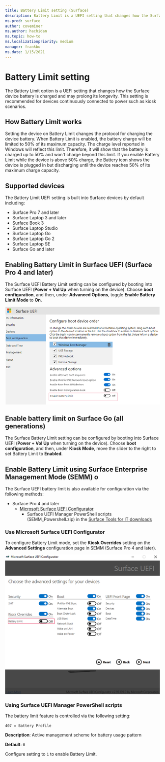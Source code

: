 ```yaml
---
title: Battery Limit setting (Surface)
description: Battery Limit is a UEFI setting that changes how the Surface device battery is charged and may prolong its longevity.
ms.prod: surface
author: coveminer
ms.author: hachidan
ms.topic: how-to
ms.localizationpriority: medium
manager: frankbu
ms.date: 1/15/2021
---
```


# Battery Limit setting

The Battery Limit option is a UEFI setting that changes how the Surface device battery is charged and may prolong its longevity. This setting is recommended for devices continuously connected to power such as kiosk scenarios.

## How Battery Limit works

Setting the device on Battery Limit changes the protocol for charging the device battery. When Battery Limit is enabled, the battery charge will be limited to 50% of its maximum capacity. The charge level reported in Windows will reflect this limit. Therefore, it will show that the battery is charged up to 50% and won't charge beyond  this limit. If you enable Battery Limit while the device is above 50% charge, the Battery icon shows the device is plugged in but discharging until the device reaches 50% of its maximum charge capacity.  

## Supported devices

The Battery Limit UEFI setting is built into Surface devices by default including:

- Surface Pro 7 and later
- Surface Laptop 3 and later
- Surface Book 3
- Surface Laptop Studio
- Surface Laptop Go
- Surface Laptop Go 2
- Surface Laptop SE
- Surface Go and later


## Enabling Battery Limit in Surface UEFI (Surface Pro 4 and later)

The Surface UEFI Battery Limit setting can be configured by booting into Surface UEFI (**Power + Vol Up** when turning on the device). Choose **boot configuration**, and then, under **Advanced Options**, toggle **Enable Battery Limit Mode** to **On**.  

![Battery Limit Advanced options.](images/enable-bl.png)

## Enable battery limit on Surface Go (all generations)

The Surface Battery Limit setting can be configured by booting into Surface UEFI (**Power + Vol Up** when turning on the device). Choose **boot configuration**, and then, under **Kiosk Mode**, move the slider to the right to set Battery Limit to **Enabled**.  


## Enable Battery Limit using Surface Enterprise Management Mode (SEMM) o

The Surface UEFI battery limit is also available for configuration via the following methods:

- Surface Pro 4 and later
  - [Microsoft Surface UEFI Configurator](surface-enterprise-management-mode.md)  
    - Surface UEFI Manager PowerShell scripts (SEMM_Powershell.zip) in the [Surface Tools for IT downloads](https://www.microsoft.com/download/details.aspx?id=46703)

### Use Microsoft Surface UEFI Configurator

To configure Battery Limit mode, set the **Kiosk Overrides** setting on the **Advanced Settings** configuration page in SEMM (Surface Pro 4 and later).

![Screenshot of advanced settings.](images/semm-bl.png)

### Using Surface UEFI Manager PowerShell scripts

The battery limit feature is controlled via the following setting:  

`407 = Battery Profile`

**Description**:  Active management scheme for battery usage pattern

**Default**:  `0`

Configure setting to `1` to enable Battery Limit.
